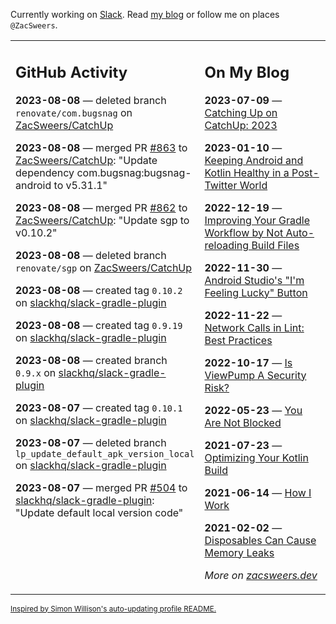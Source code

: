 Currently working on [Slack](https://slack.com/). Read [my blog](https://zacsweers.dev/) or follow me on places `@ZacSweers`.

<table><tr><td valign="top" width="60%">

## GitHub Activity
<!-- githubActivity starts -->
**2023-08-08** — deleted branch `renovate/com.bugsnag` on [ZacSweers/CatchUp](https://github.com/ZacSweers/CatchUp)

**2023-08-08** — merged PR [#863](https://github.com/ZacSweers/CatchUp/pull/863) to [ZacSweers/CatchUp](https://github.com/ZacSweers/CatchUp): "Update dependency com.bugsnag:bugsnag-android to v5.31.1"

**2023-08-08** — merged PR [#862](https://github.com/ZacSweers/CatchUp/pull/862) to [ZacSweers/CatchUp](https://github.com/ZacSweers/CatchUp): "Update sgp to v0.10.2"

**2023-08-08** — deleted branch `renovate/sgp` on [ZacSweers/CatchUp](https://github.com/ZacSweers/CatchUp)

**2023-08-08** — created tag `0.10.2` on [slackhq/slack-gradle-plugin](https://github.com/slackhq/slack-gradle-plugin)

**2023-08-08** — created tag `0.9.19` on [slackhq/slack-gradle-plugin](https://github.com/slackhq/slack-gradle-plugin)

**2023-08-08** — created branch `0.9.x` on [slackhq/slack-gradle-plugin](https://github.com/slackhq/slack-gradle-plugin)

**2023-08-07** — created tag `0.10.1` on [slackhq/slack-gradle-plugin](https://github.com/slackhq/slack-gradle-plugin)

**2023-08-07** — deleted branch `lp_update_default_apk_version_local` on [slackhq/slack-gradle-plugin](https://github.com/slackhq/slack-gradle-plugin)

**2023-08-07** — merged PR [#504](https://github.com/slackhq/slack-gradle-plugin/pull/504) to [slackhq/slack-gradle-plugin](https://github.com/slackhq/slack-gradle-plugin): "Update default local version code"
<!-- githubActivity ends -->
</td><td valign="top" width="40%">

## On My Blog
<!-- blog starts -->
**2023-07-09** — [Catching Up on CatchUp: 2023](https://www.zacsweers.dev/catching-up-on-catchup-2023/)

**2023-01-10** — [Keeping Android and Kotlin Healthy in a Post-Twitter World](https://www.zacsweers.dev/keeping-android-healthy/)

**2022-12-19** — [Improving Your Gradle Workflow by Not Auto-reloading Build Files](https://www.zacsweers.dev/improving-your-workflow-by-not-auto-reloading-build-files/)

**2022-11-30** — [Android Studio's "I'm Feeling Lucky" Button](https://www.zacsweers.dev/android-studios-im-feeling-lucky-button/)

**2022-11-22** — [Network Calls in Lint: Best Practices](https://www.zacsweers.dev/network-calls-in-lint-best-practices/)

**2022-10-17** — [Is ViewPump A Security Risk?](https://www.zacsweers.dev/is-viewpump-a-security-risk/)

**2022-05-23** — [You Are Not Blocked](https://www.zacsweers.dev/you-are-not-blocked/)

**2021-07-23** — [Optimizing Your Kotlin Build](https://www.zacsweers.dev/optimizing-your-kotlin-build/)

**2021-06-14** — [How I Work](https://www.zacsweers.dev/how-i-work/)

**2021-02-02** — [Disposables Can Cause Memory Leaks](https://www.zacsweers.dev/disposables-can-cause-memory-leaks/)
<!-- blog ends -->
_More on [zacsweers.dev](https://zacsweers.dev/)_
</td></tr></table>

<sub><a href="https://simonwillison.net/2020/Jul/10/self-updating-profile-readme/">Inspired by Simon Willison's auto-updating profile README.</a></sub>